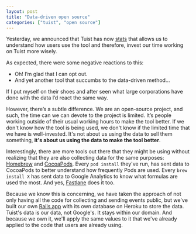 ```yaml
---
layout: post
title: "Data-driven open source"
categories: ["tuist", "open source"]
---
```


Yesterday, we announced that Tuist has now [stats](https://stats.tuist.io) that allows us to understand how users use the tool and therefore, invest our time working on Tuist more wisely.

As expected, there were some negative reactions to this:

- Oh! I’m glad that I can opt out.
- And yet another tool that succumbs to the data-driven method...

If I put myself on their shoes and after seen what large corporations have done with the data I’d react the same way.

However, there’s a subtle difference. We are an open-source project, and such, the time can we can devote to the project is limited. It’s people working outside of their usual working hours to make the tool better. If we don't know how the tool is being used, we don't know if the limited time that we have is well-invested. It's not about us using the data to sell them something, **it's about us using the data to make the tool better**.

Interestingly, there are more tools out there that they might be using without realizing that they are also collecting data for the same purposes: [Homebrew](https://brew.sh) and [CocoaPods](https://cocoapods.org/). Every `pod install` they've run, has sent data to CocoaPods to better understand how frequently Pods are used. Every `brew install X` has sent data to Google Analytics to know what formulas are used the most. And yes, [Fastlane](https://github.com/fastlane/fastlane/blob/48151291f2c4949c3b1b9919ba2cc81a7cc33293/fastlane_core/lib/fastlane_core/analytics/analytics_session.rb#L7) does it too.

Because we know this is concerning, we have taken the approach of not only having all the code for collecting and sending events public, but we've built our own [Rails app](https://github.com/tuist/stats) with its own database on Heroku to store the data. Tuist's data is our data, not Google's. It stays within our domain. And because we own it, we'll apply the same values to it that we've already applied to the code that users are already using.

